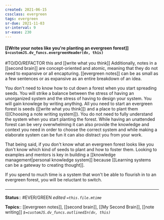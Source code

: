 ```yaml
---
created: 2021-06-15
cssclass: evergreen
tags: evergreen
sr-due: 2021-11-03
sr-interval: 9
sr-ease: 230
---
```


#### [[Write your notes like you're planting an evergreen forest]] `$=customJS.dv_funcs.evergreenHeader(dv, this)`
#TO/DO/REFACTOR this and [[write what you think]]
Additionally, notes in a [[second brain]] are concept-oriented and atomic, meaning that they do not need to expansive or all encapturing. [[evergreen notes]] can be as small as a few sentences or as expansive as an entire breakdown of an idea.  

You don't need to know how to cut down a forest when you start spreading seeds. You will strike a balance between the stress of having an unorganized system and the stress of having to design your system. You will gain knowlege by writing anything. All you need to start an evergreen forest is seeds ([[write what you think]]) and a place to plant them ([[Choosing a note writing system]]). You do not need to fully understand the system when you start planting the forest.  While having an unattended forest can be very overwhelming it can also provide the knowledge and context you need in order to choose the correct system and while making a elaborate system can be fun it can also distract you from your work. 

That being said, if you don't know what an evergreen forest looks like you don't know which kind of seeds to plant and how to foster them. Looking to examples and mentors is key in building a [[knowledge management|personal knowledge system]] because [[Learning systems can be a gateway to creating thought]].

If you spend to much time is a system that won't be able to flourish in to an evergreen forest, you will be reluctant to switch.  

### <hr class="footnote"/>

**Status**:: #EVER/GREEN 
*edited `=this.file.mtime`*

**Topics**:: [[evergreen notes]], [[second brain]], [[My Second Brain]], [[note writing]]
*`$=customJS.dv_funcs.outlinedIn(dv, this)`*



